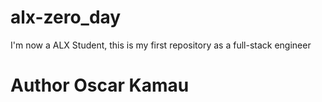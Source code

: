 # alx-zero_day
I'm now a ALX Student, this is my first repository as a full-stack engineer
# Author Oscar Kamau
